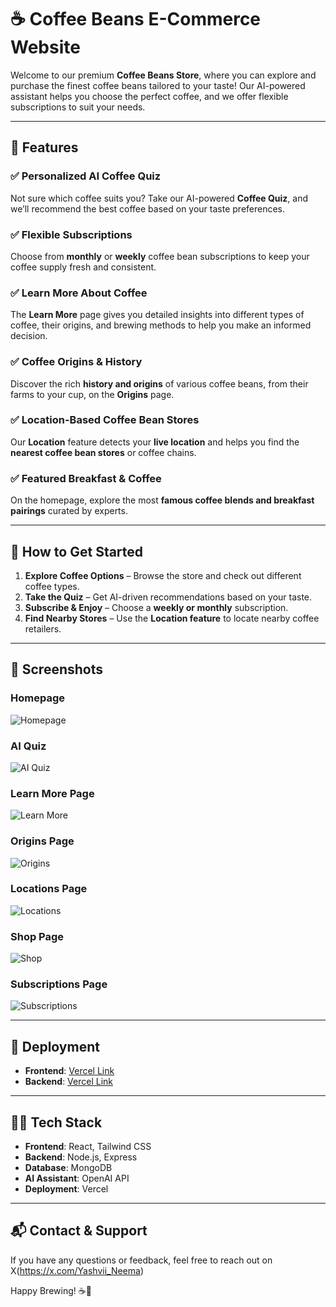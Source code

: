   # ☕ Coffee Beans E-Commerce Website  

Welcome to our premium **Coffee Beans Store**, where you can explore and purchase the finest coffee beans tailored to your taste! Our AI-powered assistant helps you choose the perfect coffee, and we offer flexible subscriptions to suit your needs.  

---

## 🌟 Features  

### ✅ **Personalized AI Coffee Quiz**  
Not sure which coffee suits you? Take our AI-powered **Coffee Quiz**, and we’ll recommend the best coffee based on your taste preferences.  

### ✅ **Flexible Subscriptions**  
Choose from **monthly** or **weekly** coffee bean subscriptions to keep your coffee supply fresh and consistent.  

### ✅ **Learn More About Coffee**  
The **Learn More** page gives you detailed insights into different types of coffee, their origins, and brewing methods to help you make an informed decision.  

### ✅ **Coffee Origins & History**  
Discover the rich **history and origins** of various coffee beans, from their farms to your cup, on the **Origins** page.  

### ✅ **Location-Based Coffee Bean Stores**  
Our **Location** feature detects your **live location** and helps you find the **nearest coffee bean stores** or coffee chains.  

### ✅ **Featured Breakfast & Coffee**  
On the homepage, explore the most **famous coffee blends and breakfast pairings** curated by experts.  

---

## 🚀 How to Get Started  

1. **Explore Coffee Options** – Browse the store and check out different coffee types.  
2. **Take the Quiz** – Get AI-driven recommendations based on your taste.  
3. **Subscribe & Enjoy** – Choose a **weekly or monthly** subscription.  
4. **Find Nearby Stores** – Use the **Location feature** to locate nearby coffee retailers.  

---

## 📸 Screenshots  

### Homepage  
![Homepage](./homePage.png)  

### AI Quiz  
![AI Quiz](./AiQuiz.png)  

### Learn More Page  
![Learn More](./Learn.png)  

### Origins Page  
![Origins](./Origins.png)  

### Locations Page  
![Locations](./Locations.png)  

### Shop Page  
![Shop](./Shop.png)  

### Subscriptions Page  
![Subscriptions](./Subscriptions.png)  

---

## 🔗 Deployment  
- **Frontend**: [Vercel Link](#)   
- **Backend**: [Vercel Link](#) 

---

## 👨‍💻 Tech Stack  
- **Frontend**: React, Tailwind CSS  
- **Backend**: Node.js, Express  
- **Database**: MongoDB  
- **AI Assistant**: OpenAI API  
- **Deployment**: Vercel  

---

## 📬 Contact & Support  
If you have any questions or feedback, feel free to reach out on X(https://x.com/Yashvii_Neema)

Happy Brewing! ☕🚀  
